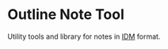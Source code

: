 # Outline Note Tool

Utility tools and library for notes in [IDM](https://github.com/rsaarelm/idm/) format.
